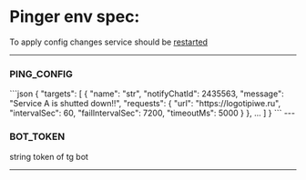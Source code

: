 <h1>Pinger env spec:</h1>
To apply config changes service should be <u>restarted</u>

---
<h3>PING_CONFIG</h3>
```json
{
  "targets": [
    {
      "name": "str",
      "notifyChatId": 2435563,
      "message": "Service A is shutted down!!",
      "requests": {
        "url": "https://logotipiwe.ru",
        "intervalSec": 60,
        "failIntervalSec": 7200,
        "timeoutMs": 5000
      }
    },
    ...
  ]
}
```
---
<h3>BOT_TOKEN</h3>
string token of tg bot

---